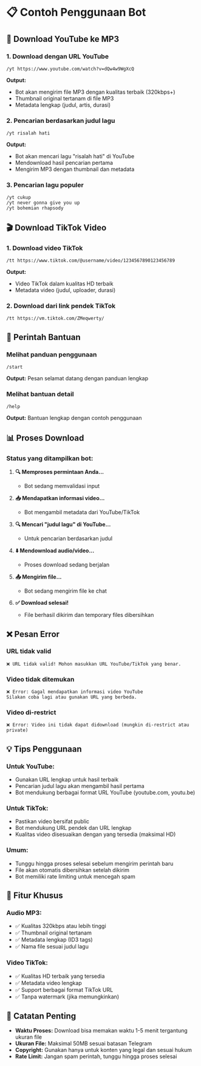 # 📋 Contoh Penggunaan Bot

## 🎵 Download YouTube ke MP3

### 1. Download dengan URL YouTube
```
/yt https://www.youtube.com/watch?v=dQw4w9WgXcQ
```
**Output:**
- Bot akan mengirim file MP3 dengan kualitas terbaik (320kbps+)
- Thumbnail original tertanam di file MP3
- Metadata lengkap (judul, artis, durasi)

### 2. Pencarian berdasarkan judul lagu
```
/yt risalah hati
```
**Output:**
- Bot akan mencari lagu "risalah hati" di YouTube
- Mendownload hasil pencarian pertama
- Mengirim MP3 dengan thumbnail dan metadata

### 3. Pencarian lagu populer
```
/yt cukup
/yt never gonna give you up
/yt bohemian rhapsody
```

## 🎬 Download TikTok Video

### 1. Download video TikTok
```
/tt https://www.tiktok.com/@username/video/1234567890123456789
```
**Output:**
- Video TikTok dalam kualitas HD terbaik
- Metadata video (judul, uploader, durasi)

### 2. Download dari link pendek TikTok
```
/tt https://vm.tiktok.com/ZMeqwerty/
```

## 🔧 Perintah Bantuan

### Melihat panduan penggunaan
```
/start
```
**Output:** Pesan selamat datang dengan panduan lengkap

### Melihat bantuan detail
```
/help
```
**Output:** Bantuan lengkap dengan contoh penggunaan

## 📊 Proses Download

### Status yang ditampilkan bot:

1. **🔍 Memproses permintaan Anda...**
   - Bot sedang memvalidasi input

2. **📥 Mendapatkan informasi video...**
   - Bot mengambil metadata dari YouTube/TikTok

3. **🔍 Mencari "judul lagu" di YouTube...**
   - Untuk pencarian berdasarkan judul

4. **⬇️ Mendownload audio/video...**
   - Proses download sedang berjalan

5. **📤 Mengirim file...**
   - Bot sedang mengirim file ke chat

6. **✅ Download selesai!**
   - File berhasil dikirim dan temporary files dibersihkan

## ❌ Pesan Error

### URL tidak valid
```
❌ URL tidak valid! Mohon masukkan URL YouTube/TikTok yang benar.
```

### Video tidak ditemukan
```
❌ Error: Gagal mendapatkan informasi video YouTube
Silakan coba lagi atau gunakan URL yang berbeda.
```

### Video di-restrict
```
❌ Error: Video ini tidak dapat didownload (mungkin di-restrict atau private)
```

## 💡 Tips Penggunaan

### Untuk YouTube:
- Gunakan URL lengkap untuk hasil terbaik
- Pencarian judul lagu akan mengambil hasil pertama
- Bot mendukung berbagai format URL YouTube (youtube.com, youtu.be)

### Untuk TikTok:
- Pastikan video bersifat public
- Bot mendukung URL pendek dan URL lengkap
- Kualitas video disesuaikan dengan yang tersedia (maksimal HD)

### Umum:
- Tunggu hingga proses selesai sebelum mengirim perintah baru
- File akan otomatis dibersihkan setelah dikirim
- Bot memiliki rate limiting untuk mencegah spam

## 🚀 Fitur Khusus

### Audio MP3:
- ✅ Kualitas 320kbps atau lebih tinggi
- ✅ Thumbnail original tertanam
- ✅ Metadata lengkap (ID3 tags)
- ✅ Nama file sesuai judul lagu

### Video TikTok:
- ✅ Kualitas HD terbaik yang tersedia
- ✅ Metadata video lengkap
- ✅ Support berbagai format TikTok URL
- ✅ Tanpa watermark (jika memungkinkan)

## 📝 Catatan Penting

- **Waktu Proses:** Download bisa memakan waktu 1-5 menit tergantung ukuran file
- **Ukuran File:** Maksimal 50MB sesuai batasan Telegram
- **Copyright:** Gunakan hanya untuk konten yang legal dan sesuai hukum
- **Rate Limit:** Jangan spam perintah, tunggu hingga proses selesai